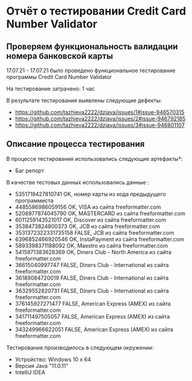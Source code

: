 # Отчёт о тестировании Credit Card Number Validator

## Проверяем функциональность валидации номера банковской карты

17.07.21 - 17.07.21  было проведено функциональное тестирование программы Credit Card Number Validator

На тестирование затрачено: 1 час

В результате тестирования выявлены следующие дефекты:
* https://github.com/tazhieva2222/dzjava/issues/1#issue-946570315 
* https://github.com/tazhieva2222/dzjava/issues/2#issue-946792185 
* https://github.com/tazhieva2222/dzjava/issues/3#issue-946801107

## Описание процесса тестирования

В процессе тестирования использовались следующие артефакты*:
*  Баг репорт





В качестве тестовых данных использовались данные :
* 5351719427810741 OK, номер карты из кода предыдущего программиста
* 4485586986059156 OK, VISA из сайта freeformatter.com
* 5208977874045790 OK, MASTERCARD из сайта freeformatter.com
* 6011259143521017 OK, Discover из сайта freeformatter.com
* 3538473824800373 OK, JCB из сайта freeformatter.com
* 3531372322331735158 FALSE, JCB из сайта freeformatter.com
* 6396852466920546 OK, InstaPayment из сайта freeformatter.com
* 5893398371188092 OK, Maestro из сайта freeformatter.com
* 5415971383628369 OK, Diners Club - North America из сайта freeformatter.com
* 36615040997747 FALSE, Diners Club - International из сайта freeformatter.com
* 36189084720019 FALSE, Diners Club - International из сайта freeformatter.com
* 36329552820731 FALSE, Diners Club - International из сайта freeformatter.com
* 376145927271477 FALSE, American Express (AMEX) из сайта freeformatter.com
* 341711497505057 FALSE, American Express (AMEX) из сайта freeformatter.com
* 343249966622051 FALSE, American Express (AMEX) из сайта freeformatter.com


Тестирование производилось в следующем окружении:
* Устройство: Windows 10   x 64
* Версия Java  "11.0.11" 
* IntelliJ IDEA
